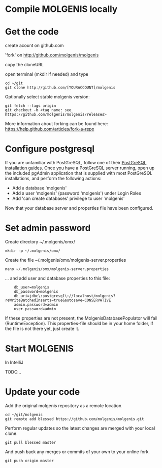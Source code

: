 # Compile MOLGENIS locally

# Get the code

create acount on github.com 

'fork' on http://github.com/molgenis/molgenis

copy the cloneURL

open terminal (mkdir if needed) and type 

    cd ~/git 
    git clone http://github.com/[YOURACCOUNT]/molgenis
    
Optionally select stable molgenis version:

    git fetch --tags origin
    git checkout -b <tag name: see https://github.com/molgenis/molgenis/releases>

More information about forking can be found here: https://help.github.com/articles/fork-a-repo

# Configure postgresql
If you are unfamiliar with PostGreSQL, follow one of their [PostGreSQL installation guides](https://www.postgresql.org/docs/9.6/static/index.html). Once you have a PostGreSQL server running, open up the included pgAdmin application that is supplied with most PostGreSQL installations, and perform the following actions:

- Add a database 'molgenis'
- Add a user 'molgenis' (password 'molgenis') under Login Roles
- Add 'can create databases' privilege to user 'molgenis'

Now that your database server and properties file have been configured. 

# Set admin password<a name="server-props"></a>

Create directory ~/.molgenis/omx/

    mkdir -p ~/.molgenis/omx/
    
Create the file ~/.molgenis/omx/molgenis-server.properties 

    nano ~/.molgenis/omx/molgenis-server.properties
    
... and add user and database properties to this file:

```
	db_user=molgenis  
	db_password=molgenis  
	db_uri=jdbc\:postgresql\://localhost/molgenis?reWriteBatchedInserts=true&autosave=CONSERVATIVE
	admin.password=admin  
	user.password=admin  
```

If these properties are not present, the MolgenisDatabasePopulator will fail (RuntimeException). This properties-file
should be in your home folder, if the file is not there yet, just create it.

# Start MOLGENIS

In IntelliJ 

TODO...

# Update your code

Add the original molgenis repository as a remote location.

    cd ~/git/molgenis
    git remote add blessed https://github.com/molgenis/molgenis.git
    
Perform regular updates so the latest changes are merged with your local clone.

    git pull blessed master
    
And push back any merges or commits of your own to your online fork.

    git push origin master